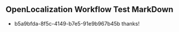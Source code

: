 ## OpenLocalization Workflow Test MarkDown
* b5a9bfda-8f5c-4149-b7e5-91e9b967b45b thanks!

<!--HONumber=Jul16_HO3-->


